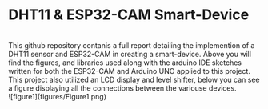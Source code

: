 # DHT11 & ESP32-CAM Smart-Device
<br />
This github repository contanis a full report detailing the implemention of a DHT11 sensor and ESP32-CAM in creating a smart-device. Above you will find the figures, and libraries used along with the arduino IDE sketches written for both the ESP32-CAM and Arduino UNO applied to this project. This project also utilized an LCD display and level shifter, below you can see a figure displaying all the connections between the variouse devices.
<br />
![figure1](figures/Figure1.png)

